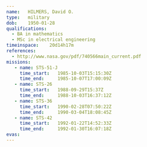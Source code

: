 ```yaml
---
name:	HILMERS, David O.
type:	military
dob:	1950-01-28
qualifications:
  - BA in mathematics
  - MSc in electrical engineering
timeinspace:	20d14h17m
references:
  - http://www.nasa.gov/pdf/740566main_current.pdf
missions:
   - name: STS-51-J
     time_start:   1985-10-03T15:15:30Z
     time_end:     1985-10-07T17:00:09Z
   - name: STS-26
     time_start:   1988-09-29T15:37Z
     time_end:     1988-10-03T16:37:12Z
   - name: STS-36
     time_start:   1990-02-28T07:50:22Z
     time_end:     1990-03-04T18:08:45Z
   - name: STS-42
     time_start:   1992-01-22T14:52:33Z
     time_end:     1992-01-30T16:07:18Z
evas:
---
```


